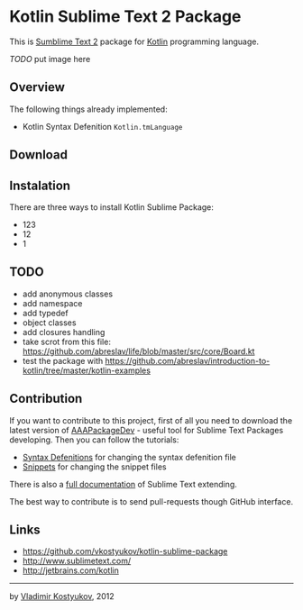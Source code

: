 Kotlin Sublime Text 2 Package 
=============================

This is [Sumblime Text 2](http://www.sublimetext.com/) package for [Kotlin](http://jetbrains.com/kotlin) programming language.

*TODO* put image here

Overview
--------

The following things already implemented:

* Kotlin Syntax Defenition <code>Kotlin.tmLanguage</code>

Download
--------


Instalation
-----------

There are three ways to install Kotlin Sublime Package:

- 123
- 12
- 1

TODO
----
* add anonymous classes
* add namespace
* add typedef
* object classes
* add closures handling
* take scrot from this file: https://github.com/abreslav/life/blob/master/src/core/Board.kt
* test the package with https://github.com/abreslav/introduction-to-kotlin/tree/master/kotlin-examples

Contribution
------------

If you want to contribute to this project, first of all you need to download the latest version of [AAAPackageDev](https://bitbucket.org/guillermooo/aaapackagedev) - useful tool for Sublime Text Packages developing. 
Then you can follow the tutorials:

* [Syntax Defenitions](http://sublimetext.info/docs/en/extensibility/syntaxdefs.html) for changing the syntax defenition file
* [Snippets](http://sublimetext.info/docs/en/extensibility/snippets.html) for changing the snippet files

There is also a [full documentation](http://sublimetext.info/docs/en/extensibility/extensibility.html) of Sublime Text extending.

The best way to contribute is to send pull-requests though GitHub interface.

Links
-----

* https://github.com/vkostyukov/kotlin-sublime-package
* http://www.sublimetext.com/
* http://jetbrains.com/kotlin

----
by [Vladimir Kostyukov](http://vkostyukov.ru), 2012
